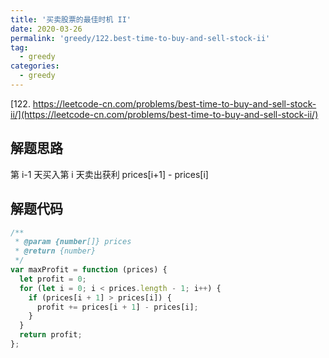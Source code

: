 ```yaml
---
title: '买卖股票的最佳时机 II'
date: 2020-03-26
permalink: 'greedy/122.best-time-to-buy-and-sell-stock-ii'
tag:
  - greedy
categories:
  - greedy
---
```


[122. https://leetcode-cn.com/problems/best-time-to-buy-and-sell-stock-ii/](https://leetcode-cn.com/problems/best-time-to-buy-and-sell-stock-ii/)

## 解题思路

第 i-1 天买入第 i 天卖出获利 prices[i+1] - prices[i]

## 解题代码

```js
/**
 * @param {number[]} prices
 * @return {number}
 */
var maxProfit = function (prices) {
  let profit = 0;
  for (let i = 0; i < prices.length - 1; i++) {
    if (prices[i + 1] > prices[i]) {
      profit += prices[i + 1] - prices[i];
    }
  }
  return profit;
};
```

